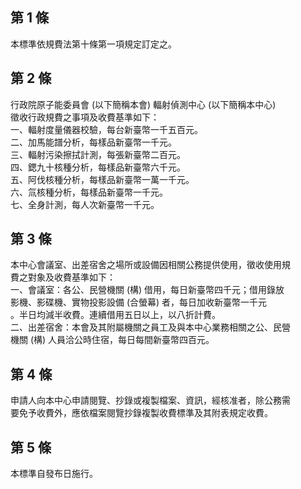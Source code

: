 第 1 條
-------
本標準依規費法第十條第一項規定訂定之。

第 2 條
-------
行政院原子能委員會 (以下簡稱本會) 輻射偵測中心 (以下簡稱本中心)   
徵收行政規費之事項及收費基準如下：  
一、輻射度量儀器校驗，每台新臺幣一千五百元。  
二、加馬能譜分析，每樣品新臺幣一千元。  
三、輻射污染擦拭計測，每張新臺幣二百元。  
四、鍶九十核種分析，每樣品新臺幣六千元。  
五、阿伐核種分析，每樣品新臺幣一萬一千元。  
六、氚核種分析，每樣品新臺幣一千元。  
七、全身計測，每人次新臺幣一千元。

第 3 條
-------
本中心會議室、出差宿舍之場所或設備因相關公務提供使用，徵收使用規  
費之對象及收費基準如下：  
一、會議室：各公、民營機關 (構) 借用，每日新臺幣四千元；借用錄放  
    影機、影碟機、實物投影設備 (合螢幕) 者，每日加收新臺幣一千元  
    。半日均減半收費。連續借用五日以上，以八折計費。  
二、出差宿舍：本會及其附屬機關之員工及與本中心業務相關之公、民營  
    機關 (構) 人員洽公時住宿，每日每間新臺幣四百元。

第 4 條
-------
申請人向本中心申請閱覽、抄錄或複製檔案、資訊，經核准者，除公務需  
要免予收費外，應依檔案閱覽抄錄複製收費標準及其附表規定收費。

第 5 條
-------
本標準自發布日施行。

